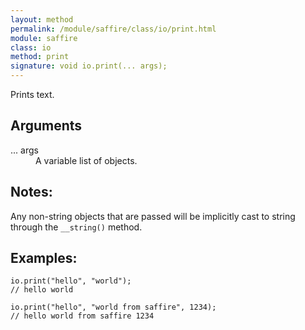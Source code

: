 ```yaml
---
layout: method
permalink: /module/saffire/class/io/print.html
module: saffire
class: io
method: print
signature: void io.print(... args);
---
```


Prints text.

## Arguments
<dl>
    <dt>... args</dt>
    <dd>A variable list of objects.</dd>
</dl>

## Notes:
Any non-string objects that are passed will be implicitly cast to string through the `__string()` method.

## Examples:
    io.print("hello", "world");
    // hello world

    io.print("hello", "world from saffire", 1234);
    // hello world from saffire 1234
    
